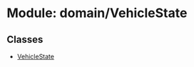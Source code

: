# Module: domain/VehicleState

## Classes

- [VehicleState](../classes/domain_VehicleState.VehicleState.md)
